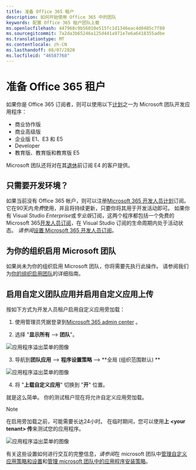 ```yaml
---
title: 准备 Office 365 租户
description: 如何开始使用 Office 365 中的团队
keywords: 配置 Office 365 租户团队上载
ms.openlocfilehash: 447968c9b56010e515fc1d1346eac4d8485c7f80
ms.sourcegitcommit: 7a2da3b65246a125d441a971e7e6a6418355adbe
ms.translationtype: MT
ms.contentlocale: zh-CN
ms.lasthandoff: 08/07/2020
ms.locfileid: "46587768"
---
```

# <a name="prepare-your-office-365-tenant"></a>准备 Office 365 租户

如果你是 Office 365 订阅者，则可以使用以下[计划](https://products.office.com/business/compare-more-office-365-for-business-plans)之一为 Microsoft 团队开发应用程序：

* 商业协作版
* 商业高级版
* 企业版 E1、E3 和 E5
* Developer
* 教育版、教育版和教育版 E5

Microsoft 团队还将对在其[退休](https://support.office.com//article/important-information-for-office-365-enterprise-e4-customers-f9572348-43a2-43fa-a3d8-3b6c9c042147)前订阅 E4 的客户提供。

## <a name="just-need-a-development-environment"></a>只需要开发环境？

如果当前没有 Office 365 帐户，则可以注册[Microsoft 365 开发人员计划](https://developer.microsoft.com/microsoft-365/dev-program)订阅。 它在90天内*免费*使用，并且将持续更新，只要你将其用于开发活动即可。 如果你有 Visual Studio *Enterprise*或*专业版*订阅，这两个程序都包括一个免费的 Microsoft 365[开发人员订阅](https://aka.ms/MyVisualStudioBenefits)，在 Visual Studio 订阅的生命周期内处于活动状态。 *请参阅*[设置 Microsoft 365 开发人员订阅](https://docs.microsoft.com/office/developer-program/office-365-developer-program-get-started)。

## <a name="enable-microsoft-teams-for-your-organization"></a>为你的组织启用 Microsoft 团队

如果尚未为你的组织启用 Microsoft 团队，你将需要先执行此操作。 请参阅我们为[你的组织启用团队](https://docs.microsoft.com/microsoftteams/enable-features-office-365)的详细指南。

## <a name="enable-custom-teams-apps-and-turn-on-custom-app-uploading"></a>启用自定义团队应用并启用自定义应用上传

按如下方式为开发人员租户启用自定义应用旁加载：

1. 使用管理员凭据登录到[Microsoft 365 admin center](https://admin.microsoft.com/Adminportal/Home?source=applauncher#/homepage#/) 。 

2. 选择 "**显示所有**  -->  **团队**"。 

![应用程序溢出菜单的图像](~/assets/images/prepare-test-tenant/admin-center.png)

3. 导航到**团队应用**  -->  **程序设置策略**  -->  **全局 (组织范围默认) **  

![应用程序溢出菜单的图像](~/assets/images/prepare-test-tenant/turn-on-sideload.png)

4. 将 "**上载自定义应用**" 切换到 "**开**" 位置。

就是这么简单。 你的测试租户现在将允许自定义应用旁加载。

> [!Note] 
> 在启用旁加载之前，可能需要长达24小时。 在临时期间，您可以使用**上 \<your tenant> 传**来测试您的应用程序。

![应用程序溢出菜单的图像](~/assets/images/prepare-test-tenant/upload-for-contoso.png)

有关这些设置如何进行交互的完整信息，*请参阅*在 microsoft 团队中[管理自定义应用策略和设置](https://docs.microsoft.com/microsoftteams/teams-custom-app-policies-and-settings)和[管理 microsoft 团队中的应用程序安装策略](https://docs.microsoft.com/microsoftteams/teams-app-setup-policies)。
